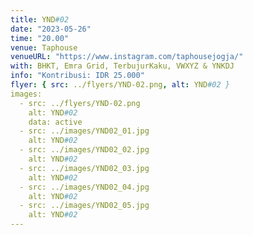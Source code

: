 ```yaml
---
title: YND#02
date: "2023-05-26"
time: "20.00"
venue: Taphouse
venueURL: "https://www.instagram.com/taphousejogja/"
with: BHKT, Emra Grid, TerbujurKaku, VWXYZ & YNKDJ
info: "Kontribusi: IDR 25.000"
flyer: { src: ../flyers/YND-02.png, alt: YND#02 }
images:
  - src: ../flyers/YND-02.png
    alt: YND#02
    data: active
  - src: ../images/YND02_01.jpg
    alt: YND#02
  - src: ../images/YND02_02.jpg
    alt: YND#02
  - src: ../images/YND02_03.jpg
    alt: YND#02
  - src: ../images/YND02_04.jpg
    alt: YND#02
  - src: ../images/YND02_05.jpg
    alt: YND#02
---
```

